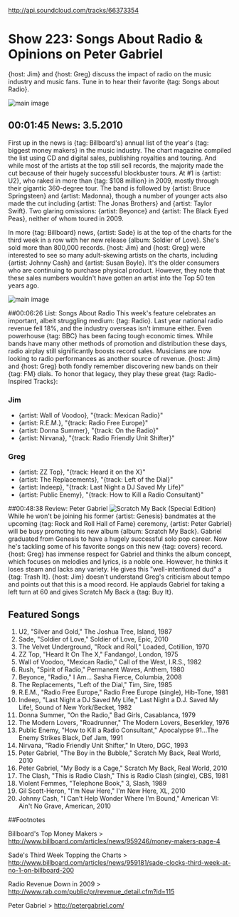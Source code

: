 

http://api.soundcloud.com/tracks/66373354

# Show 223: Songs About Radio & Opinions on Peter Gabriel 
{host: Jim} and {host: Greg} discuss the impact of radio on the music industry and music fans. Tune in to hear their favorite {tag: Songs about Radio}. 

![main image](http://static.soundopinions.org/images/2010/radio.jpg)

## 00:01:45 News: 3.5.2010
First up in the news is {tag: Billboard's} annual list of the year's {tag: biggest money makers} in the music industry. The chart magazine compiled the list using CD and digital sales, publishing royalties and touring. And while most of the artists at the top still sell records, the majority made the cut because of their hugely successful blockbuster tours. At #1 is {artist: U2}, who raked in more than {tag: $108 million} in 2009, mostly through their gigantic 360-degree tour. The band is followed by {artist: Bruce Springsteen} and {artist: Madonna}, though a number of younger acts also made the cut including {artist: The Jonas Brothers} and {artist: Taylor Swift}. Two glaring omissions: {artist: Beyonce} and {artist: The Black Eyed Peas}, neither of whom toured in 2009.

In more {tag: Billboard} news, {artist: Sade} is at the top of the charts for the third week in a row with her new release {album: Soldier of Love}. She's sold more than 800,000 records. {host: Jim} and {host: Greg} were interested to see so many adult-skewing artists on the charts, including {artist: Johnny Cash} and {artist: Susan Boyle}. It's the older consumers who are continuing to purchase physical product. However, they note that these sales numbers wouldn't have gotten an artist into the Top 50 ten years ago.

![main image](http://static.soundopinions.org/images/2010/Sade.jpg)


##00:06:26 List: Songs About Radio
This week's feature celebrates an important, albeit struggling medium: {tag: Radio}. Last year national radio revenue fell 18%, and the industry overseas isn't immune either. Even powerhouse {tag: BBC} has been facing tough economic times. While bands have many other methods of promotion and distribution these days, radio airplay still significantly boosts record sales. Musicians are now looking to radio performances as another source of revenue. {host: Jim} and {host: Greg} both fondly remember discovering new bands on their {tag: FM} dials. To honor that legacy, they play these great {tag: Radio-Inspired Tracks}:

### Jim
- {artist: Wall of Voodoo}, "{track: Mexican Radio}" 
- {artist: R.E.M.}, "{track: Radio Free Europe}" 
- {artist: Donna Summer}, "{track: On the Radio}"
- {artist: Nirvana}, "{track: Radio Friendly Unit Shifter}"

### Greg 
- {artist: ZZ Top}, "{track: Heard it on the X}"
- {artist: The Replacements}, "{track: Left of the Dial}"
- {artist: Indeep}, "{track: Last Night a DJ Saved My Life}"
- {artist: Public Enemy}, "{track: How to Kill a Radio Consultant}"

##00:48:38 Review: Peter Gabriel
![Scratch My Back (Special Edition)](http://is3.mzstatic.com/image/thumb/Music5/v4/e8/96/7f/e8967ffe-2f8a-ab0b-f446-96ef8800379e/source/600x600bb.jpg "115433/989284837")
While he won't be joining his former {artist: Genesis} bandmates at the upcoming {tag: Rock and Roll Hall of Fame} ceremony, {artist: Peter Gabriel} will be busy promoting his new album {album: Scratch My Back}. Gabriel graduated from Genesis to have a hugely successful solo pop career. Now he's tackling some of his favorite songs on this new {tag: covers} record. {host: Greg} has immense respect for Gabriel and thinks the album concept, which focuses on melodies and lyrics, is a noble one. However, he thinks it loses steam and lacks any variety. He gives this "well-intentioned dud" a {tag: Trash It}. {host: Jim} doesn't understand Greg's criticism about tempo and points out that this is a mood record. He applauds Gabriel for taking a left turn at 60 and gives Scratch My Back a {tag: Buy It}.


## Featured Songs
1. U2, "Silver and Gold," The Joshua Tree, Island, 1987
2. Sade, "Soldier of Love," Soldier of Love, Epic, 2010
3. The Velvet Underground, "Rock and Roll," Loaded, Cotillion, 1970
4. ZZ Top, "Heard It On The X," Fandango!, London, 1975
5. Wall of Voodoo, "Mexican Radio," Call of the West, I.R.S., 1982
6. Rush, "Spirit of Radio," Permanent Waves, Anthem, 1980
7. Beyonce, "Radio," I Am... Sasha Fierce, Columbia, 2008
8. The Replacements, "Left of the Dial," Tim, Sire, 1985
9. R.E.M., "Radio Free Europe," Radio Free Europe (single), Hib-Tone, 1981
10. Indeep, "Last Night a DJ Saved My Life," Last Night a D.J. Saved My Life!, Sound of New York/Becket, 1982
11. Donna Summer, "On the Radio," Bad Girls, Casablanca, 1979
12. The Modern Lovers, "Roadrunner," The Modern Lovers, Beserkley, 1976
13. Public Enemy, "How to Kill a Radio Consultant," Apocalypse 91...The Enemy Strikes Black,  Def Jam, 1991
14. Nirvana, "Radio Friendly Unit Shifter," In Utero, DGC, 1993
15. Peter Gabriel, "The Boy in the Bubble," Scratch My Back, Real World, 2010
16. Peter Gabriel, "My Body is a Cage," Scratch My Back, Real World, 2010 
17. The Clash, "This is Radio Clash," This is Radio Clash (single), CBS, 1981
18. Violent Femmes, "Telephone Book," 3, Slash, 1989
19. Gil Scott-Heron, "I'm New Here," I'm New Here, XL, 2010
20. Johnny Cash, "I Can't Help Wonder Where I'm Bound," American VI: Ain't No Grave, American, 2010

##Footnotes

 Billboard's Top Money Makers > http://www.billboard.com/articles/news/959246/money-makers-page-4

Sade's Third Week Topping the Charts > http://www.billboard.com/articles/news/959181/sade-clocks-third-week-at-no-1-on-billboard-200

Radio Revenue Down in 2009 > http://www.rab.com/public/pr/revenue_detail.cfm?id=115

Peter Gabriel > http://petergabriel.com/